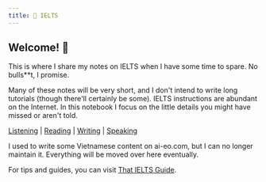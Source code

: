```yaml
---
title: 🥑 IELTS
---
```


## Welcome! 👋

This is where I share my notes on IELTS when I have some time to spare. No bulls\*\*t, I promise.

Many of these notes will be very short, and I don't intend to write long tutorials (though there'll certainly be some). IELTS instructions are abundant on the Internet. In this notebook I focus on the little details you might have missed or aren't told.

[Listening](listening) | [Reading](reading) | [Writing](writing) | [Speaking](speaking)

I used to write some Vietnamese content on ai-eo.com, but I can no longer maintain it. Everything will be moved over here eventually.

For tips and guides, you can visit [That IELTS Guide](https://thatieltsguide.com).
